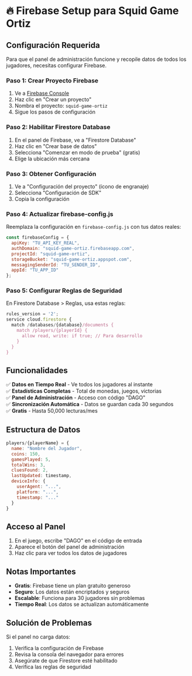 # 🔥 Firebase Setup para Squid Game Ortiz

## Configuración Requerida

Para que el panel de administración funcione y recopile datos de todos los jugadores, necesitas configurar Firebase.

### Paso 1: Crear Proyecto Firebase

1. Ve a [Firebase Console](https://console.firebase.google.com/)
2. Haz clic en "Crear un proyecto"
3. Nombra el proyecto: `squid-game-ortiz`
4. Sigue los pasos de configuración

### Paso 2: Habilitar Firestore Database

1. En el panel de Firebase, ve a "Firestore Database"
2. Haz clic en "Crear base de datos"
3. Selecciona "Comenzar en modo de prueba" (gratis)
4. Elige la ubicación más cercana

### Paso 3: Obtener Configuración

1. Ve a "Configuración del proyecto" (ícono de engranaje)
2. Selecciona "Configuración de SDK"
3. Copia la configuración

### Paso 4: Actualizar firebase-config.js

Reemplaza la configuración en `firebase-config.js` con tus datos reales:

```javascript
const firebaseConfig = {
  apiKey: "TU_API_KEY_REAL",
  authDomain: "squid-game-ortiz.firebaseapp.com",
  projectId: "squid-game-ortiz",
  storageBucket: "squid-game-ortiz.appspot.com",
  messagingSenderId: "TU_SENDER_ID",
  appId: "TU_APP_ID"
};
```

### Paso 5: Configurar Reglas de Seguridad

En Firestore Database > Reglas, usa estas reglas:

```javascript
rules_version = '2';
service cloud.firestore {
  match /databases/{database}/documents {
    match /players/{playerId} {
      allow read, write: if true; // Para desarrollo
    }
  }
}
```

## Funcionalidades

✅ **Datos en Tiempo Real** - Ve todos los jugadores al instante  
✅ **Estadísticas Completas** - Total de monedas, juegos, victorias  
✅ **Panel de Administración** - Acceso con código "DAGO"  
✅ **Sincronización Automática** - Datos se guardan cada 30 segundos  
✅ **Gratis** - Hasta 50,000 lecturas/mes  

## Estructura de Datos

```javascript
players/{playerName} = {
  name: "Nombre del Jugador",
  coins: 150,
  gamesPlayed: 5,
  totalWins: 3,
  cluesFound: 2,
  lastUpdated: timestamp,
  deviceInfo: {
    userAgent: "...",
    platform: "...",
    timestamp: "..."
  }
}
```

## Acceso al Panel

1. En el juego, escribe "DAGO" en el código de entrada
2. Aparece el botón del panel de administración
3. Haz clic para ver todos los datos de jugadores

## Notas Importantes

- **Gratis**: Firebase tiene un plan gratuito generoso
- **Seguro**: Los datos están encriptados y seguros
- **Escalable**: Funciona para 30 jugadores sin problemas
- **Tiempo Real**: Los datos se actualizan automáticamente

## Solución de Problemas

Si el panel no carga datos:
1. Verifica la configuración de Firebase
2. Revisa la consola del navegador para errores
3. Asegúrate de que Firestore esté habilitado
4. Verifica las reglas de seguridad 